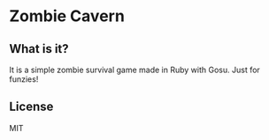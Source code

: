 # Zombie Cavern

## What is it?
It is a simple zombie survival game made in Ruby with Gosu. Just for funzies!

## License
MIT